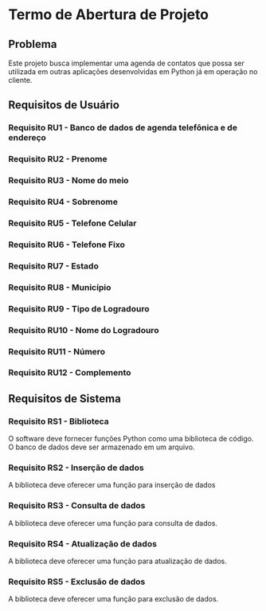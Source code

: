 # Termo de Abertura de Projeto


## Problema

Este projeto busca implementar uma agenda de contatos que possa ser utilizada em outras aplicações desenvolvidas em Python já em operação no cliente.


## Requisitos de Usuário

### Requisito RU1 - Banco de dados de agenda telefônica e de endereço
### Requisito RU2 - Prenome
### Requisito RU3 - Nome do meio
### Requisito RU4 - Sobrenome 
### Requisito RU5 - Telefone Celular
### Requisito RU6 - Telefone Fixo
### Requisito RU7 - Estado
### Requisito RU8 - Município
### Requisito RU9 - Tipo de Logradouro
### Requisito RU10 - Nome do Logradouro
### Requisito RU11 - Número
### Requisito RU12 - Complemento


## Requisitos de Sistema

### Requisito RS1 - Biblioteca
O software deve fornecer funções Python como uma biblioteca de código.
O banco de dados deve ser armazenado em um arquivo.

### Requisito RS2 - Inserção de dados
A biblioteca deve oferecer uma função para inserção de dados

### Requisito RS3 - Consulta de dados
A biblioteca deve oferecer uma função para consulta de dados.

### Requisito RS4 - Atualização de dados
A biblioteca deve oferecer uma função para atualização de dados.

### Requisito RS5 - Exclusão de dados
A biblioteca deve oferecer uma função para exclusão de dados.


